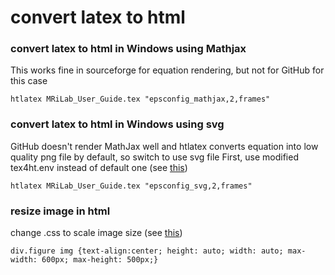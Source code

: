 # convert latex to html

### convert latex to html in Windows using Mathjax
This works fine in sourceforge for equation rendering, but not for GitHub for this case
```
htlatex MRiLab_User_Guide.tex "epsconfig_mathjax,2,frames"
```
### convert latex to html in Windows using svg
GitHub doesn't render MathJax well and htlatex converts equation into low quality png file by default, so switch to use svg file
First, use modified tex4ht.env instead of default one (see [this][1])
```
htlatex MRiLab_User_Guide.tex "epsconfig_svg,2,frames"
```
### resize image in html
change .css to scale image size (see [this][2])
```
div.figure img {text-align:center; height: auto; width: auto; max-width: 600px; max-height: 500px;}
```






[1]:<http://tex.stackexchange.com/questions/43772/latex-xhtml-with-tex4ht-bad-quality-images-of-equations>
[2]:<http://stackoverflow.com/questions/787839/resize-image-proportionally-with-css>